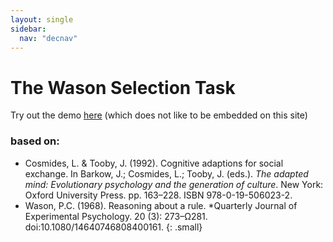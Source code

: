 ```yaml
---
layout: single
sidebar:
  nav: "decnav"
---
```

# The Wason Selection Task

Try out the demo [here](https://www.philosophyexperiments.com/wason/Default.aspx) (which does not like to be embedded on this site)

### based on: 
- Cosmides, L. & Tooby, J. (1992). Cognitive adaptions for social exchange. In Barkow, J.; Cosmides, L.; Tooby, J. (eds.). *The adapted mind: Evolutionary psychology and the generation of culture*. New York: Oxford University Press. pp. 163–228. ISBN 978-0-19-506023-2.
- Wason, P.C. (1968). Reasoning about a rule. *Quarterly Journal of Experimental Psychology. 20 (3): 273–Ω281. doi:10.1080/14640746808400161.
{: .small}
